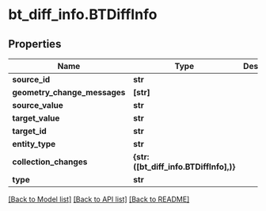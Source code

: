 # bt_diff_info.BTDiffInfo

## Properties
Name | Type | Description | Notes
------------ | ------------- | ------------- | -------------
**source_id** | **str** |  | [optional] 
**geometry_change_messages** | **[str]** |  | [optional] 
**source_value** | **str** |  | [optional] 
**target_value** | **str** |  | [optional] 
**target_id** | **str** |  | [optional] 
**entity_type** | **str** |  | [optional] 
**collection_changes** | **{str: ([bt_diff_info.BTDiffInfo],)}** |  | [optional] 
**type** | **str** |  | [optional] 

[[Back to Model list]](../README.md#documentation-for-models) [[Back to API list]](../README.md#documentation-for-api-endpoints) [[Back to README]](../README.md)


